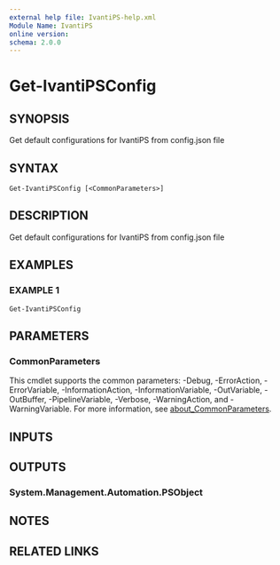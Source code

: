 ```yaml
---
external help file: IvantiPS-help.xml
Module Name: IvantiPS
online version:
schema: 2.0.0
---
```


# Get-IvantiPSConfig

## SYNOPSIS
Get default configurations for IvantiPS from config.json file

## SYNTAX

```
Get-IvantiPSConfig [<CommonParameters>]
```

## DESCRIPTION
Get default configurations for IvantiPS from config.json file

## EXAMPLES

### EXAMPLE 1
```
Get-IvantiPSConfig
```

## PARAMETERS

### CommonParameters
This cmdlet supports the common parameters: -Debug, -ErrorAction, -ErrorVariable, -InformationAction, -InformationVariable, -OutVariable, -OutBuffer, -PipelineVariable, -Verbose, -WarningAction, and -WarningVariable. For more information, see [about_CommonParameters](http://go.microsoft.com/fwlink/?LinkID=113216).

## INPUTS

## OUTPUTS

### System.Management.Automation.PSObject
## NOTES

## RELATED LINKS

